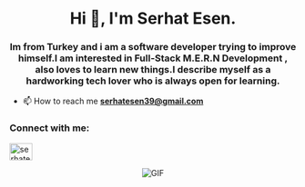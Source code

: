 <h1 align="center">Hi 👋, I'm Serhat Esen.</h1>
<h3 align="center">Im from Turkey and i am a software developer trying to improve himself.I am interested in Full-Stack M.E.R.N Development , also loves to learn new things.I describe myself as a hardworking tech lover who is always open for learning.</h3>

- 📫 How to reach me **serhatesen39@gmail.com**

<h3 align="left">Connect with me:</h3>
<p align="left">
<a href="https://linkedin.com/in/serhatesen99" target="blank"><img align="center" src="https://raw.githubusercontent.com/rahuldkjain/github-profile-readme-generator/master/src/images/icons/Social/linked-in-alt.svg" alt="serhatesen99" height="30" width="40" /></a>
</p>


<p align="center">
  <img src="https://media.tenor.com/GfSX-u7VGM4AAAAC/coding.gif" alt="GIF">
</p>


            

